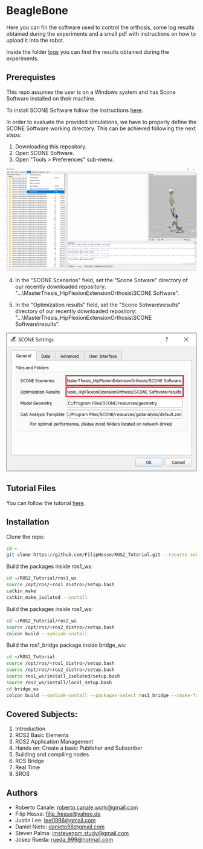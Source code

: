# BeagleBone
Here you can fin the software used to control the orthosis, some log results obtained during the experiments and a small pdf with instructions on how to upload it into the robot.

Inside the folder [logs](/pep248/MasterThesis_HipFlexionExtensionOrthosis/tree/main/BeagleBone/logs) you can find the results obtained during the experiments.
## Prerequistes
This repo assumes the user is on a Windows system and has Scone Software installed on their machine.

To install SCONE Software follow the instructions [here](https://scone.software/doku.php).

In order to evaluate the provided simulations, we have to properly define the SCONE Software working directory.
This can be achieved following the next steps:

1) Downloading this repository.
2) Open SCONE Software.
3) Open "Tools > Preferences" sub-menu.

<p align="center">
<img src="https://github.com/pep248/MasterThesis_HipFlexionExtensionOrthosis/blob/main/scone_tools.png">
</p>

4) In the "SCONE Scenarios" field, set the "Scone Sotware" directory of our recently downloaded repository:
"...\MasterThesis_HipFlexionExtensionOrthosis\SCONE Software".

5) In the "Optimization results" field, set the "Scone Sotware\results" directory of our recently downloaded repository:
"...\MasterThesis_HipFlexionExtensionOrthosis\SCONE Software\results".

<p align="center">
<img src="https://github.com/pep248/MasterThesis_HipFlexionExtensionOrthosis/blob/main/scone_config.png">
</p>


## Tutorial Files
You can follow the tutorial [here](doc/ROS2_Tutorial.pdf).

## Installation

Clone the repo:

```bash
cd ~
git clone https://github.com/FilipHesse/ROS2_Tutorial.git --recurse-submodules
```

Build the packages inside ros1_ws:

```bash
cd ~/ROS2_Tutorial/ros1_ws
source /opt/ros/<ros1_distro>/setup.bash
catkin_make
catkin_make_isolated --install
```
Build the packages inside ros1_ws:

```bash
cd ~/ROS2_Tutorial/ros2_ws
source /opt/ros/<ros2_distro>/setup.bash
colcon build --symlink-install
```

Build the ros1_bridge package inside bridge_ws:

```bash
cd ~/ROS2_Tutorial
source /opt/ros/<ros1_distro>/setup.bash
source /opt/ros/<ros2_distro>/setup.bash
source ros1_ws/install_isolated/setup.bash
source ros2_ws/install/local_setup.bash
cd bridge_ws
colcon build --symlink-install --packages-select ros1_bridge --cmake-force-configure
```

## Covered Subjects:

 1. Introduction
 2. ROS2 Basic Elements
 3. ROS2 Application Management
 4. Hands on: Create a basic Publisher and Subscriber
 5. Building and compiling nodes
 6. ROS Bridge
 7. Real Time
 8. SROS

## Authors
* Roberto Canale: roberto.canale.work@gmail.com
* Filip Hesse: filip_hesse@yahoo.de
* Justin Lee: leej1996@gmail.com
* Daniel Nieto: danieto98@gmail.com
* Steven Palma: imstevenpm.study@gmail.com
* Josep Rueda: rueda_999@hotmail.com
